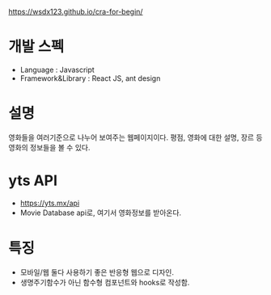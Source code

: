 https://wsdx123.github.io/cra-for-begin/

# 개발 스펙
- Language : Javascript
- Framework&Library : React JS, ant design

# 설명
영화들을 여러기준으로 나누어 보여주는 웹페이지이다. 평점, 영화에 대한 설명, 장르 등 영화의 정보들을 볼 수 있다.

# yts API
- https://yts.mx/api 
- Movie Database api로, 여기서 영화정보를 받아온다.

# 특징
- 모바일/웹 둘다 사용하기 좋은 반응형 웹으로 디자인.
- 생명주기함수가 아닌 함수형 컴포넌트와 hooks로 작성함.
